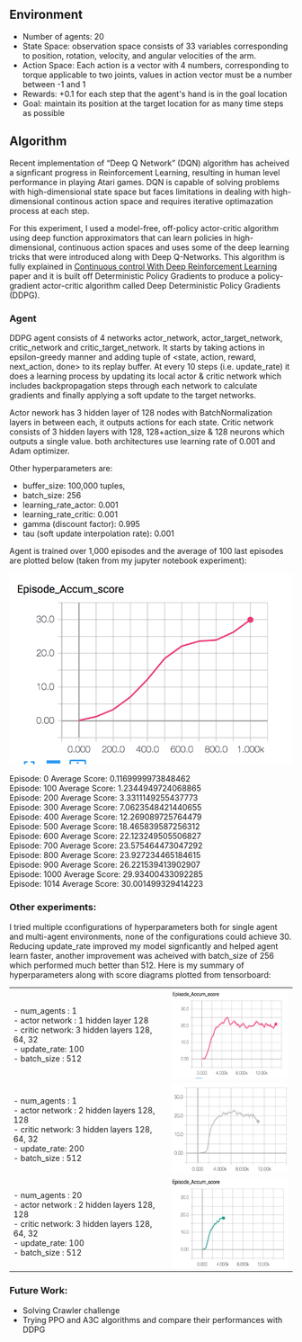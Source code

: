 ## Environment

* Number of agents: 20
* State Space: observation space consists of 33 variables corresponding to position, rotation, velocity, and angular velocities of the arm. 
* Action Space: Each action is a vector with 4 numbers, corresponding to torque applicable to two joints, 
values in action vector must be a number between -1 and 1
* Rewards: +0.1 for each step that the agent's hand is in the goal location
* Goal: maintain its position at the target location for as many time steps as possible

## Algorithm

Recent implementation of “Deep Q Network” (DQN) algorithm has acheived a signficant progress in Reinforcement Learning, resulting in human level performance in playing Atari games.
DQN is capable of solving problems with high-dimensional state space but faces limitations in dealing with high-dimensional continous action space and requires iterative optimazation process at each step.


For this experiment, I used a model-free, off-policy actor-critic algorithm using deep function approximators
that can learn policies in high-dimensional, continuous action spaces and uses some of the deep learning tricks that were introduced along with Deep Q-Networks.
This algorithm is fully explained in [Continuous control With Deep Reinforcement Learning](https://arxiv.org/abs/1509.02971) paper and it is built off Deterministic Policy Gradients to produce a policy-gradient actor-critic algorithm called Deep Deterministic Policy Gradients (DDPG).

### Agent

DDPG agent consists of 4 networks actor_network, actor_target_network, critic_network and critic_target_network. It starts by taking actions in epsilon-greedy manner and adding tuple of <state, action, reward, next_action, done> to its replay buffer. At every 10 steps (i.e. update_rate) it does a learning process by updating its local actor & critic network which includes backpropagation steps through each network to calculate gradients and finally applying a soft update to the target networks.

Actor nework has 3 hidden layer of 128 nodes with BatchNormalization layers in between each, it outputs actions for each state. Critic network consists of 3 hidden layers with 128, 128+action_size & 128 neurons which outputs a single value. both architectures use learning rate of 0.001 and Adam optimizer.

Other hyperparameters are:
  - buffer_size: 100,000 tuples, 
  - batch_size: 256
  - learning_rate_actor: 0.001
  - learning_rate_critic: 0.001
  - gamma (discount factor): 0.995
  - tau (soft update interpolation rate): 0.001
  
Agent is trained over 1,000 episodes and the average of 100 last episodes are plotted below (taken from my jupyter notebook experiment):

<img src="./images/4.png"/>

Episode: 0	Average Score: 0.1169999973848462<br>
Episode: 100	Average Score: 1.2344949724068865<br>
Episode: 200	Average Score: 3.3311149255437773<br>
Episode: 300	Average Score: 7.0623548421440655<br>
Episode: 400	Average Score: 12.269089725764479<br>
Episode: 500	Average Score: 18.465839587256312<br>
Episode: 600	Average Score: 22.123249505506827<br>
Episode: 700	Average Score: 23.575464473047292<br>
Episode: 800	Average Score: 23.927234465184615<br>
Episode: 900	Average Score: 26.221539413902907<br>
Episode: 1000	Average Score: 29.93400433092285<br>
Episode: 1014	Average Score: 30.001499329414223<br>

### Other experiments:

I tried multiple cconfigurations of hyperparameters both for single agent and multi-agent environments, none of the configurations could achieve 30. Reducing update_rate improved my model signficantly and helped agent learn faster, another improvement was acheived with batch_size of 256 which performed much better than 512. Here is my summary of hyperparameters along with score diagrams plotted from tensorboard:

<table style="width:100%">
  <tr>
    <td>- num_agents : 1 <br>
  - actor network : 1 hidden layer 128<br>
  - critic network: 3 hidden layers 128, 64, 32<br>
  - update_rate: 100<br>
  - batch_size : 512</td>
    <td><img src="./images/1.png"  height="160"/></td>
  </tr>
  <tr>
    <td>- num_agents : 1 <br>
  - actor network : 2 hidden layers 128, 128<br>
  - critic network: 3 hidden layers 128, 64, 32<br>
  - update_rate: 200<br>
  - batch_size : 512</td>
    <td><img src="./images/2.png"  height="160"/></td>
  </tr>
  <tr>
    <td>- num_agents : 20 <br>
  - actor network : 2 hidden layers 128, 128<br>
  - critic network: 3 hidden layers 128, 64, 32<br>
  - update_rate: 100<br>
  - batch_size : 512</td>
    <td><img src="./images/3.png"  height="160"/></td>
  </tr>
</table>
  

### Future Work:

- Solving Crawler challenge 
- Trying PPO and A3C algorithms and compare their performances with DDPG


